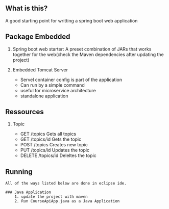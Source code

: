 ## What is this?

A good starting point for writting a spring boot web application

## Package Embedded

1. Spring boot web starter: A preset combination of JARs that works together 
			for the web(check the Maven dependencies after updating the project)

2. Embedded Tomcat Server
	- Servel container config is part of the application
	- Can run by a simple command
	- useful for microservice architecture
	- standalone application

## Ressources

1. Topic

	- GET    /topics       Gets all topics
	- GET    /topics/id    Gets the topic
	- POST   /topics       Creates new topic
	- PUT    /topics/id 	 Updates the topic
	- DELETE /topics/id    Deleltes the topic
	
	
## Running

	All of the ways listed below are done in eclipse ide. 
	
	### Java Application
		1. update the project with maven
		2. Run CourseApiApp.java as a Java Application
	

	
